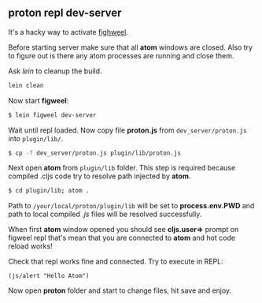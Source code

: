 ## proton repl dev-server

It's a hacky way to activate [fighweel](https://github.com/bhauman/lein-figwheel).

Before starting server make sure that all **atom** windows are closed. Also try
to figure out is there any atom processes are running and close them.

Ask *lein* to cleanup the build.

```sh
lein clean
```

Now start **figweel**:

```sh
$ lein figweel dev-server
```

Wait until repl loaded.
Now copy file **proton.js** from ```dev_server/proton.js``` into ```plugin/lib/```.

```sh
$ cp -f dev_server/proton.js plugin/lib/proton.js
```

Next open **atom** from ```plugin/lib``` folder. This step is required because
compiled .cljs code try to resolve path injected by **atom**.

```sh
$ cd plugin/lib; atom .
```

Path to ```/your/local/proton/plugin/lib``` will be set to **process.env.PWD**
and path to local compiled *.js* files will be resolved successfully.

When first **atom** window opened you should see **cljs.user=>** prompt on figweel
repl that's mean that you are connected to **atom** and hot code reload works!

Check that repl works fine and connected. Try to execute in REPL:

```
(js/alert "Hello Atom")
```

Now open **proton** folder and start to change files, hit save and enjoy.
